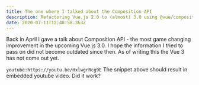 ```yaml
---
title: The one where I talked about the Composition API
description: Refactoring Vue.js 2.0 to (almost) 3.0 using @vue/composition-api plugin
date: 2020-07-11T12:48:58.363Z
---
```

Back in April I gave a talk about Composition API - the most game changing improvement in the upcoming Vue.js 3.0. I hope the information I tried to pass on did not become outdated since then. As of writing this the Vue 3 has not come out yet.

`youtube:https://youtu.be/HxlwgrRcg9E`
The snippet above should result in embedded youtube video. Did it work?

